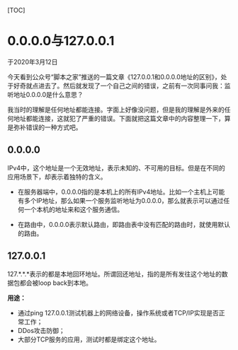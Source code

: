 [TOC]

# 0.0.0.0与127.0.0.1

于2020年3月12日

今天看到公众号“脚本之家”推送的一篇文章《127.0.0.1和0.0.0.0地址的区别》，处于好奇就点进去了。然后就发现了一个自己之间的错误，之前有一次同事问我：监听地址0.0.0.0是什么意思？

我当时的理解是任何地址都能连接。字面上好像没问题，但是我的理解是外来的任何地址都能连接，这就犯了严重的错误。下面就把这篇文章中的内容整理一下，算是弥补错误的一种方式吧。

## 0.0.0.0

IPv4中，这个地址是一个无效地址，表示未知的、不可用的目标。但是在不同的应用场景下，却表示着独特的含义。

- 在服务器端中，0.0.0.0指的是本机上的所有IPv4地址。比如一个主机上可能有多个IP地址，那么如果一个服务监听地址为0.0.0.0，那么就表示可以通过任何一个本机的地址来和这个服务通信。

- 在路由中，0.0.0.0表示默认路由，即路由表中没有匹配的路由时，就使用默认的路由。

## 127.0.0.1

127.\*.\*.\*表示的都是本地回环地址。所谓回还地址，指的是所有发往这个地址的数据包都会被loop back到本地。

**用途：**

- 通过ping 127.0.0.1测试机器上的网络设备，操作系统或者TCP/IP实现是否正常工作；
- DDos攻击防御；
- 大部分TCP服务的应用，测试时都是绑定这个地址。
